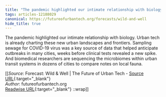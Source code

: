```yaml
---
title: "The pandemic highlighted our intimate relationship with biology. Urban tech ..."
tags: articles-12188029
canonical: https://futureofurbantech.org/forecasts/wild-and-well
hide_title: true
---
```


The pandemic highlighted our intimate relationship with biology. Urban tech is already charting these new urban landscapes and frontiers. Sampling sewage for COVID-19 virus was a key source of data that helped anticipate outbreaks in many cities, weeks before clinical tests revealed a new spike. And biomedical researchers are sequencing the microbiomes within urban transit systems in dozens of cities to compare notes on local fauna.


[[_Source_: Forecast: Wild & Well | The Future of Urban Tech - [Source URL](https://futureofurbantech.org/forecasts/wild-and-well){:target="_blank"}<br>
_Author_: futureofurbantech.org<br>
[Readwise URL](https://readwise.io/open/256460510){:target="_blank"}
::wrap]]